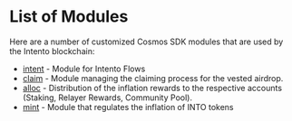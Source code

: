 # List of Modules

Here are a number of customized Cosmos SDK modules that are used by the Intento blockchain:

- [intent](intent/README.md) - Module for Intento Flows
- [claim](claim/spec/README.md) - Module managing the claiming process for the vested airdrop.
- [alloc](alloc/README.md) - Distribution of the inflation rewards to the respective  accounts (Staking, Relayer Rewards, Community Pool).
- [mint](mint) - Module that regulates the inflation of INTO tokens